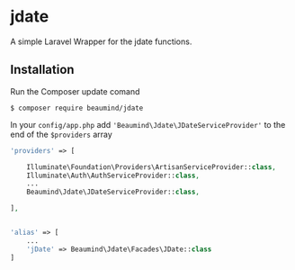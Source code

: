 # jdate
A simple Laravel Wrapper for the jdate functions.

## Installation

Run the Composer update comand

    $ composer require beaumind/jdate

In your `config/app.php` add `'Beaumind\Jdate\JDateServiceProvider'` to the end of the `$providers` array

```php
'providers' => [

    Illuminate\Foundation\Providers\ArtisanServiceProvider::class,
    Illuminate\Auth\AuthServiceProvider::class,
    ...
    Beaumind\Jdate\JDateServiceProvider::class,

],


'alias' => [
    ...
    'jDate' => Beaumind\Jdate\Facades\JDate::class
]
```
